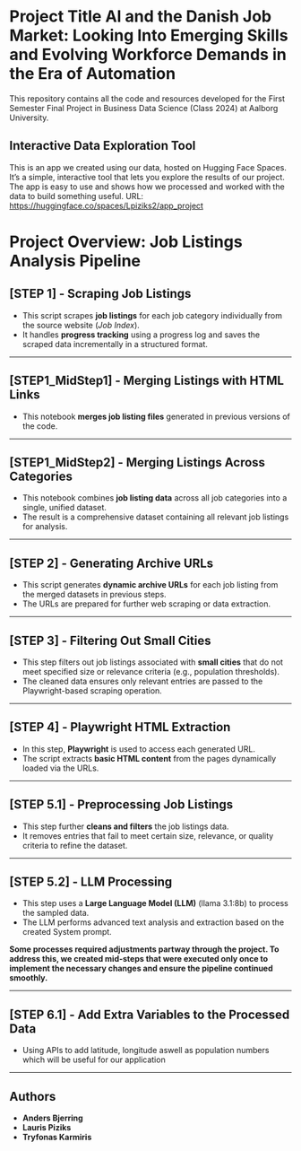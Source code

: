 # Project Title AI and the Danish Job Market: Looking Into Emerging Skills and Evolving Workforce Demands in the Era of Automation

This repository contains all the code and resources developed for the First Semester Final Project in Business Data Science (Class 2024) at Aalborg University.

## Interactive Data Exploration Tool

This is an app we created using our data, hosted on Hugging Face Spaces. It’s a simple, interactive tool that lets you explore the results of our project. The app is easy to use and shows how we processed and worked with the data to build something useful. URL: https://huggingface.co/spaces/Lpiziks2/app_project


# Project Overview: Job Listings Analysis Pipeline

## **[STEP 1] - Scraping Job Listings**
- This script scrapes **job listings** for each job category individually from the source website (*Job Index*).  
- It handles **progress tracking** using a progress log and saves the scraped data incrementally in a structured format.

---

## **[STEP1_MidStep1] - Merging Listings with HTML Links**
- This notebook **merges job listing files** generated in previous versions of the code.  

---

## **[STEP1_MidStep2] - Merging Listings Across Categories**
- This notebook combines **job listing data** across all job categories into a single, unified dataset.  
- The result is a comprehensive dataset containing all relevant job listings for analysis.

---

## **[STEP 2] - Generating Archive URLs**
- This script generates **dynamic archive URLs** for each job listing from the merged datasets in previous steps.  
- The URLs are prepared for further web scraping or data extraction.

---

## **[STEP 3] - Filtering Out Small Cities**
- This step filters out job listings associated with **small cities** that do not meet specified size or relevance criteria (e.g., population thresholds).  
- The cleaned data ensures only relevant entries are passed to the Playwright-based scraping operation.

---

## **[STEP 4] - Playwright HTML Extraction**
- In this step, **Playwright** is used to access each generated URL.  
- The script extracts **basic HTML content** from the pages dynamically loaded via the URLs.

---

## **[STEP 5.1] - Preprocessing Job Listings**
- This step further **cleans and filters** the job listings data.  
- It removes entries that fail to meet certain size, relevance, or quality criteria to refine the dataset.

---

## **[STEP 5.2] - LLM Processing**
- This step uses a **Large Language Model (LLM)** (llama 3.1:8b) to process the sampled data.  
- The LLM performs advanced text analysis and extraction based on the created System prompt.

**Some processes required adjustments partway through the project. To address this, we created mid-steps that were executed only once to implement the necessary changes and ensure the pipeline continued smoothly.**

---

## **[STEP 6.1] - Add Extra Variables to the Processed Data**
- Using APIs to add latitude,  longitude aswell as population numbers which will be useful for our application

---

## Authors
- **Anders Bjerring**  
- **Lauris Piziks**  
- **Tryfonas Karmiris**


